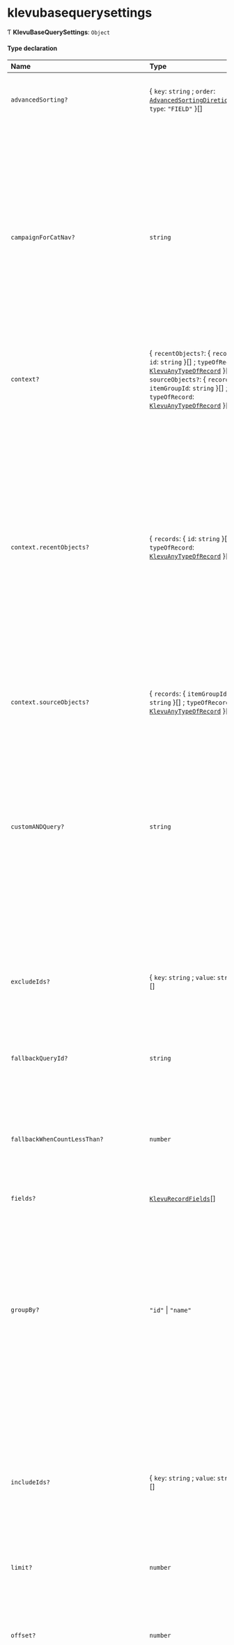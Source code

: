 # klevubasequerysettings
      
Ƭ **KlevuBaseQuerySettings**: `Object`

#### Type declaration

| Name | Type | Description |
| :------ | :------ | :------ |
| `advancedSorting?` | { `key`: `string` ; `order`: [`AdvancedSortingDiretion`](enums/AdvancedSortingDiretion.md) ; `type`: ``"FIELD"``  }[] | If sort has been set to ADVANCED_SORT then following object is used to define sorting |
| `campaignForCatNav?` | `string` | In KMC the user is able to create campaigns for collections; which are specific rules that are tied to a start and end date. This allows a user to create rules that assist in promoting or demoting products during a sale, event, season, etc. This parameter allows a user to pass in the ID of a campaign into a search.  The implementation can be handled any way the user chooses: URL paramters, cookie, localStorage, session, DB, etc. |
| `context?` | { `recentObjects?`: { `records`: { `id`: `string`  }[] ; `typeOfRecord`: [`KlevuAnyTypeOfRecord`](klevuanytypeofrecord.md)  }[] ; `sourceObjects?`: { `records`: { `itemGroupId`: `string`  }[] ; `typeOfRecord`: [`KlevuAnyTypeOfRecord`](klevuanytypeofrecord.md)  }[]  } | - |
| `context.recentObjects?` | { `records`: { `id`: `string`  }[] ; `typeOfRecord`: [`KlevuAnyTypeOfRecord`](klevuanytypeofrecord.md)  }[] | @TODO: Rewrite this doc. Describe how personalisation works  Use this object to specify the records (e.g. products, categories, etc.) that were recently interacted with by a customer.  Please only specify one recentObject object per record type, one for all KLEVU_PRODUCT entries, another for all KLEVU_CMS pages visited, etc.  Each recentObject object may contain multiple record objects (e.g. 5 recently viewed products). The most recently clicked record should be the first element in the array. |
| `context.sourceObjects?` | { `records`: { `itemGroupId`: `string`  }[] ; `typeOfRecord`: [`KlevuAnyTypeOfRecord`](klevuanytypeofrecord.md)  }[] | Used with visually similar recommendation search |
| `customANDQuery?` | `string` | The custom query you would like to fire, which Klevu automatically converts into an appropriate query to be included with the request. Use a - character before the parenthesis to exclude records matching the contained condition.  This is advanced usage of our API and you may need some help with building these queries, so when you need support please reach out to us via the Community Forum. |
| `excludeIds?` | { `key`: `string` ; `value`: `string`  }[] | Use this field to exclude certain records from the search results. You can specify a record id to control this at variant level, or an itemGroupId to control this at compound level. |
| `fallbackQueryId?` | `string` | The ID of another query which should be fired if the current query yields too few results. |
| `fallbackWhenCountLessThan?` | `number` | Use this parameter to specify the criteria for when a fallback query will be fired. For example, if you would like a fallback query to fire when you have two results or less, specify a value of '3'. |
| `fields?` | [`KlevuRecordFields`](klevurecordfields.md)[] |  |
| `groupBy?` | ``"id"`` \| ``"name"`` | The groupBy parameter takes the name of a field indexed in the Klevu Search backend and ensures that there is only one record for each unique value of this field in the search results.  By default, the groupBy operation is performed on the itemGroupId field. When querying for KLEVU_CATEGORY or KLEVU_CMS records, it is recommended to use name as the groupBy parameter value. |
| `includeIds?` | { `key`: `string` ; `value`: `string`  }[] | Specify any records which should be included with the results, even if the Klevu search query did not match them. You can specify a record id to control this at variant level, or a itemGroupId to control this at compound item level. |
| `limit?` | `number` | Specify the number of record you would like to display per page. |
| `offset?` | `number` | Specify the index at which to start counting the number of results from.  The index of the first record in a result set is 0. Thus, if you want to start from the 6th result, use an offset of 5. |
| `personalisation?` | { `enablePersonalisation`: ``true`` ; `fields?`: [`KlevuRecordFields`](klevurecordfields.md)[]  } | When a customer enters a physical shop, they may express their preferences to an in-store assistant by highlighting the colours they like, the brands they prefer and what they have purchased before.  The in-store assistant would then use this information to show the customer products they are most likely interested in first, before showing them any others that still may be suitable.  Klevu A.I. is your online assistant.  This personalisation can be provided in two ways:  including some information about the customer's browsing history with each request defining your own boosting rules based on information you already know about the customer You can read more about how this works in our [Personalisation Guide](https://help.klevu.com/support/solutions/articles/5000871361-do-you-offer-apis-for-personalisation-). |
| `personalisation.enablePersonalisation` | ``true`` | This must be set to 'true' for enabling personalisation on a particular request. If set to 'false', the recent objects within the context object will be ignored |
| `personalisation.fields?` | [`KlevuRecordFields`](klevurecordfields.md)[] | This is an optional field. By default, Klevu will analyse all attributes of the records the customer has interacted with, in order to determine the common patterns. If you prefer to focus on particular aspects, for example brand or price, specify those attributes within this object. |
| `priceFieldSuffix?` | `string` | If you have multiple currency support enabled for your store, this parameter can be used to retrieve prices for a specific currency. For example, if the data you have indexed with Klevu includes prices for a base currency GBP and an additional currency USD, a value of 'GBP' or 'USD' here will display the relevant currency values for your records. |
| `query?` | [`KlevuBaseQuerySettingsQuery`](klevubasequerysettingsquery.md) | - |
| `searchPrefs?` | [`KlevuSearchPreference`](enums/KlevuSearchPreference.md)[] | There are a number of preferences available for fine-tuning your queries.  For example you can control whether or not to allow fuzzy search for  spelling mistakes on a query by query basis. The available searchPrefs  are detailed below. |
| `sort?` | [`KlevuSearchSorting`](enums/KlevuSearchSorting.md) | The default sorting of results is RELEVANCE, which uses Klevu A.I. to determine the order. There are various other options available which you can provide to your customers as required. |
| `topIds?` | { `key`: `string` ; `value`: `string`  }[] | Specify any records which should always be displayed at the top of the result set. You can specify a record id to control this at variant level, or a itemGroupId to control this at compound item level.  Note that this is only applicable when the sort order is by 'RELEVANCE'. |
| `typeOfRecords?` | [`KlevuAnyTypeOfRecord`](klevuanytypeofrecord.md)[] | In addition to Products, Categories and CMS Pages, Klevu APIv2 allows you to search for custom entities.  For example if you want to display results for recipes, articles or physical stores within your search you can do so by utilising the typeOfRecords parameter. |
| `typeOfSearch?` | [`KlevuTypeOfSearch`](enums/KlevuTypeOfSearch.md) | The typeOfSearch parameter defines the behaviour when identifying matches  for a searched term. For example, whether all or just one of the entered  words must be matched, whether to allow spelling mistakes, etc. |
| `visibilityGroupID?` | `string` | A common B2B requirement is different product visibility and prices based on a customer group. With Klevu APIv2 you can specify parameters to filter out products which a particular customer should not see, and also show them specific prices if they differ from the base price.  When specifying a value for priceFieldSuffix, the following fields in your response data will be replaced with the value indexed with Klevu for the corresponding currency and group:  price, salePrice, currency  When specifying a value for visibilityGroupID, any records that do not belong to that group will be excluded from the results.  In the example to the right, the same product is indexed with data for currencies 'GBP' and 'USD'. It's visibility is set to groups 'my_group_1' and 'my_group_3', but not 'my_group_2'. |

#### Defined in

[models/KlevuBaseQuerySettings.ts:6](https://github.com/klevultd/frontend-sdk/blob/f1babb6/packages/klevu-core/src/models/KlevuBaseQuerySettings.ts#L6)

